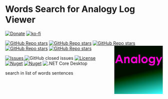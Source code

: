 # Words Search for Analogy Log Viewer
[![Donate](https://www.paypalobjects.com/en_US/i/btn/btn_donate_SM.gif)](https://www.paypal.com/donate/?business=MCP57TBRAAVXA&no_recurring=0&item_name=Support+Open+source+Projects+%28Analogy+Log+Viewer%2C+HDF5-CSHARP%2C+etc%29&currency_code=USD) [![ko-fi](https://ko-fi.com/img/githubbutton_sm.svg)](https://ko-fi.com/F1F77IVQT)

[![GitHub Repo stars](https://img.shields.io/badge/share%20on-reddit-red?logo=reddit)](https://reddit.com/submit?url=https://github.com/Analogy-LogViewer/Analogy.LogViewer.WordsSearch&title=Analogy.LogViewer.WorldsSearch)
[![GitHub Repo stars](https://img.shields.io/badge/share%20on-hacker%20news-orange?logo=ycombinator)](https://news.ycombinator.com/submitlink?u=https://github.com/Analogy-LogViewer/Analogy.LogViewer.WordsSearch)
[![GitHub Repo stars](https://img.shields.io/badge/share%20on-twitter-03A9F4?logo=twitter)](https://github.com/Analogy-LogViewer/Analogy.LogViewer.WordsSearch&t=Analogy.LogViewer)
[![GitHub Repo stars](https://img.shields.io/badge/share%20on-facebook-1976D2?logo=facebook)](https://www.facebook.com/sharer/sharer.php?u=https://github.com/Analogy-LogViewer/Analogy.LogViewer.WordsSearch)
[![GitHub Repo stars](https://img.shields.io/badge/share%20on-linkedin-3949AB?logo=linkedin)](https://github.com/Analogy-LogViewer/Analogy.LogViewer.WordsSearch&title=Analogy.LogViewer.WorldsSearch)
  <img src="./Assets/image.png" align="right" width="155px" height="155px">

<p align="center">
    
<a href="https://github.com/Analogy-LogViewer/Analogy.LogViewer.WordsSearch/issues">    <img src="https://img.shields.io/github/issues/Analogy-LogViewer/Analogy.LogViewer.WordsSearch"  alt="Issues" />
</a>
![GitHub closed issues](https://img.shields.io/github/issues-closed-raw/Analogy-LogViewer/Analogy.LogViewer.WordsSearch)
<a href="https://github.com/Analogy-LogViewer/Analogy.LogViewer.WordsSearch/blob/master/LICENSE.md">
    <img src="https://img.shields.io/github/license/Analogy-LogViewer/Analogy.LogViewer.WordsSearch"  alt="License" />
</a>
[![Nuget](https://img.shields.io/nuget/v/Analogy.LogViewer.WordsSearch)](https://www.nuget.org/packages/Analogy.LogViewer.WordsSearch/)
[![Nuget](https://img.shields.io/nuget/dt/Analogy.LogViewer.WordsSearch)](https://www.nuget.org/packages/Analogy.LogViewer.WordsSearch/)
![.NET Core Desktop](https://github.com/Analogy-LogViewer/Analogy.LogViewer.WordsSearch/workflows/.NET%20Core%20Desktop/badge.svg)
</p>


search in list of words sentences
